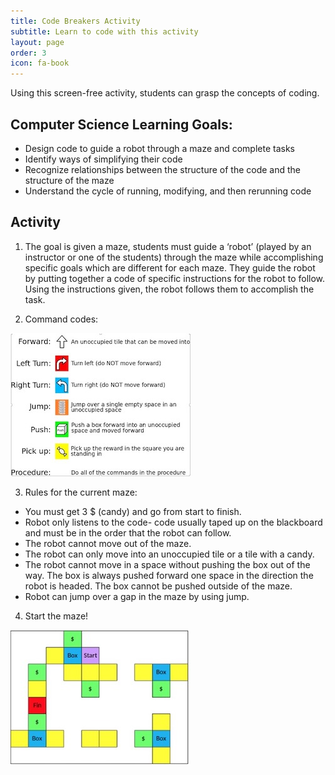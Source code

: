 ```yaml
---
title: Code Breakers Activity
subtitle: Learn to code with this activity
layout: page
order: 3
icon: fa-book
---
```


Using this screen-free activity, students can grasp the concepts of coding.

## Computer Science Learning Goals:

* Design code to guide a robot through a maze and complete tasks
* Identify ways of simplifying their code
* Recognize relationships between the structure of the code and the structure of the maze
* Understand the cycle of running, modifying, and then rerunning code

## Activity

1. The goal is given a maze, students must guide a ‘robot’ (played by an instructor or one of the students) through the maze while accomplishing specific goals which are different for each maze. They guide the robot by putting together a code of specific instructions for the robot to follow. Using the instructions given, the robot follows them to accomplish the task.

2. Command codes:

![Commands](assets/images/codebreakers_actions2.jpg)

3. Rules for the current maze:

* You must get 3 $ (candy) and go from start to finish.
* Robot only listens to the code- code usually taped up on the blackboard and must be in the order that the robot can follow.
* The robot cannot move out of the maze.
* The robot can only move into an unoccupied tile or a tile with a candy.
* The robot cannot move in a space without pushing the box out of the way. The box is always pushed forward one space in the direction the robot is headed. The box cannot be pushed outside of the maze.
* Robot can jump over a gap in the maze by using jump.

4. Start the maze!

![Maze](assets/images/codebreakers_maze2.jpg)

